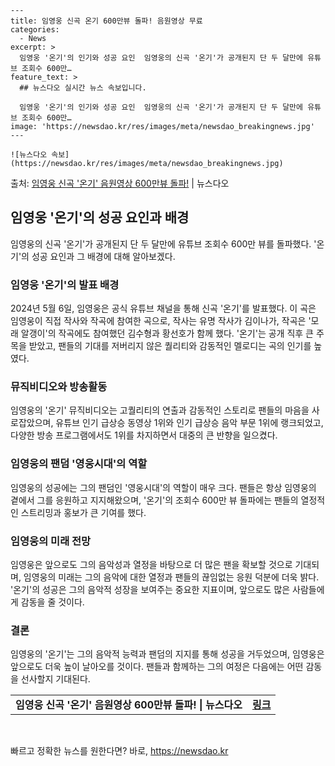     ---
    title: 임영웅 신곡 온기 600만뷰 돌파! 음원영상 무료
    categories:
      - News
    excerpt: >
      임영웅 '온기'의 인기와 성공 요인  임영웅의 신곡 '온기'가 공개된지 단 두 달만에 유튜브 조회수 600만…
    feature_text: >
      ## 뉴스다오 실시간 뉴스 속보입니다.
    
      임영웅 '온기'의 인기와 성공 요인  임영웅의 신곡 '온기'가 공개된지 단 두 달만에 유튜브 조회수 600만…
    image: 'https://newsdao.kr/res/images/meta/newsdao_breakingnews.jpg'
    ---
    
    ![뉴스다오 속보](https://newsdao.kr/res/images/meta/newsdao_breakingnews.jpg)

<p>출처: <a href="https://newsdao.kr/4613" rel="dofollow">임영웅 신곡 '온기' 음원영상 600만뷰 돌파!</a> | 뉴스다오</p>

<h2 data-ke-size="size26">임영웅 '온기'의 성공 요인과 배경</h2>
<p data-ke-size="size16">임영웅의 신곡 '온기'가 공개된지 단 두 달만에 유튜브 조회수 600만 뷰를 돌파했다. '온기'의 성공 요인과 그 배경에 대해 알아보겠다.</p>

<h3>임영웅 '온기'의 발표 배경</h3>
<p data-ke-size="size16">2024년 5월 6일, 임영웅은 공식 유튜브 채널을 통해 신곡 '온기'를 발표했다. 이 곡은 임영웅이 직접 작사와 작곡에 참여한 곡으로, 작사는 유명 작사가 김이나가, 작곡은 '모래 알갱이'의 작곡에도 참여했던 김수형과 황선호가 함께 했다. '온기'는 공개 직후 큰 주목을 받았고, 팬들의 기대를 저버리지 않은 퀄리티와 감동적인 멜로디는 곡의 인기를 높였다.</p>

<h3>뮤직비디오와 방송활동</h3>
<p data-ke-size="size16">임영웅의 '온기' 뮤직비디오는 고퀄리티의 연출과 감동적인 스토리로 팬들의 마음을 사로잡았으며, 유튜브 인기 급상승 동영상 1위와 인기 급상승 음악 부문 1위에 랭크되었고, 다양한 방송 프로그램에서도 1위를 차지하면서 대중의 큰 반향을 일으켰다.</p>

<h3>임영웅의 팬덤 '영웅시대'의 역할</h3>
<p data-ke-size="size16">임영웅의 성공에는 그의 팬덤인 '영웅시대'의 역할이 매우 크다. 팬들은 항상 임영웅의 곁에서 그를 응원하고 지지해왔으며, '온기'의 조회수 600만 뷰 돌파에는 팬들의 열정적인 스트리밍과 홍보가 큰 기여를 했다.</p>

<h3>임영웅의 미래 전망</h3>
<p data-ke-size="size16">임영웅은 앞으로도 그의 음악성과 열정을 바탕으로 더 많은 팬을 확보할 것으로 기대되며, 임영웅의 미래는 그의 음악에 대한 열정과 팬들의 끊임없는 응원 덕분에 더욱 밝다. '온기'의 성공은 그의 음악적 성장을 보여주는 중요한 지표이며, 앞으로도 많은 사람들에게 감동을 줄 것이다.</p>

<h3>결론</h3>
<p data-ke-size="size16">임영웅의 '온기'는 그의 음악적 능력과 팬덤의 지지를 통해 성공을 거두었으며, 임영웅은 앞으로도 더욱 높이 날아오를 것이다. 팬들과 함께하는 그의 여정은 다음에는 어떤 감동을 선사할지 기대된다.</p>

<table>
  <tbody>
    <tr>
      <td style="text-align: center; height: 17px;"><b>임영웅 신곡 '온기' 음원영상 600만뷰 돌파! | 뉴스다오</b></td>
      <td style="text-align: center; height: 17px;"><b><a href="https://newsdao.kr/4613">링크</a></b></td>
    </tr>
  </tbody>
</table>
<p data-ke-size="size16">&nbsp;</p> 

빠르고 정확한 뉴스를 원한다면? 바로, <a href="https://newsdao.kr" rel="dofollow">https://newsdao.kr</a>


    
